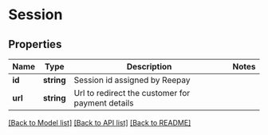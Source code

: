 # Session

## Properties
Name | Type | Description | Notes
------------ | ------------- | ------------- | -------------
**id** | **string** | Session id assigned by Reepay |
**url** | **string** | Url to redirect the customer for payment details

[[Back to Model list]](../README.md#documentation-for-models) [[Back to API list]](../README.md#documentation-for-api-endpoints) [[Back to README]](../README.md)
